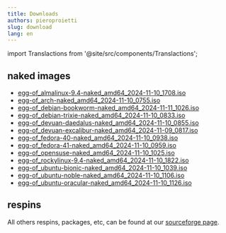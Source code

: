 ```yaml
---
title: Downloads
authors: pieroproietti
slug: download
lang: en
---
```

import Translactions from '@site/src/components/Translactions';

<Translactions />

## naked images
* [egg-of_almalinux-9.4-naked_amd64_2024-11-10_1708.iso](https://penguins-eggs.net/isos/egg-of_almalinux-9.4-naked_amd64_2024-11-10_1708.iso)
* [egg-of_arch-naked_amd64_2024-11-10_0755.iso](https://penguins-eggs.net/isos/egg-of_arch-naked_amd64_2024-11-10_0755.iso)
* [egg-of_debian-bookworm-naked_amd64_2024-11-11_1026.iso](https://penguins-eggs.net/isos/)
* [egg-of_debian-trixie-naked_amd64_2024-11-10_0833.iso](https://penguins-eggs.net/isos/egg-of_debian-trixie-naked_amd64_2024-11-10_0833.iso)
* [egg-of_devuan-daedalus-naked_amd64_2024-11-10_0855.iso](https://penguins-eggs.net/isos/egg-of_devuan-daedalus-naked_amd64_2024-11-10_0855.iso)
* [egg-of_devuan-excalibur-naked_amd64_2024-11-09_0817.iso](https://penguins-eggs.net/isos/egg-of_devuan-excalibur-naked_amd64_2024-11-09_0817.iso)
* [egg-of_fedora-40-naked_amd64_2024-11-10_0938.iso](https://penguins-eggs.net/isos/egg-of_fedora-40-naked_amd64_2024-11-10_0938.iso)
* [egg-of_fedora-41-naked_amd64_2024-11-10_0959.iso](https://penguins-eggs.net/isos/egg-of_fedora-41-naked_amd64_2024-11-10_0959.iso)
* [egg-of_opensuse-naked_amd64_2024-11-10_1025.iso](https://penguins-eggs.net/isos/egg-of_opensuse-naked_amd64_2024-11-10_1025.iso)
* [egg-of_rockylinux-9.4-naked_amd64_2024-11-10_1822.iso](https://penguins-eggs.net/isos/egg-of_rockylinux-9.4-naked_amd64_2024-11-10_1822.iso)
* [egg-of_ubuntu-bionic-naked_amd64_2024-11-10_1039.iso](https://penguins-eggs.net/isos/egg-of_ubuntu-bionic-naked_amd64_2024-11-10_1039.iso)
* [egg-of_ubuntu-noble-naked_amd64_2024-11-10_1106.iso](https://penguins-eggs.net/isos/egg-of_ubuntu-noble-naked_amd64_2024-11-10_1106.iso)
* [egg-of_ubuntu-oracular-naked_amd64_2024-11-10_1126.iso](https://penguins-eggs.net/isos/egg-of_ubuntu-oracular-naked_amd64_2024-11-10_1126.iso)

## respins
All others respins, packages, etc, can be found at our [sourceforge page](https://sourceforge.net/projects/penguins-eggs/).

